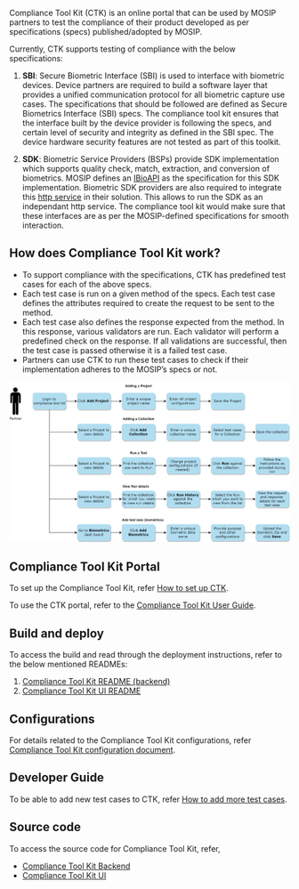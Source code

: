 Compliance Tool Kit (CTK) is an online portal that can be used by MOSIP partners to test the compliance of their product developed as per specifications (specs) published/adopted by MOSIP. 

Currently, CTK supports testing of compliance with the below specifications:

1. **SBI**: Secure Biometric Interface (SBI) is used to interface with biometric devices. Device partners are required to build a software layer that provides a unified communication protocol for all biometric capture use cases. The specifications that should be followed are defined as Secure Biometrics Interface (SBI) specs. The compliance tool kit ensures that the interface built by the device provider is following the specs, and certain level of security and integrity as defined in the SBI spec. The device hardware security features are not tested as part of this toolkit. 

2. **SDK**: Biometric Service Providers (BSPs) provide SDK implementation which supports quality check, match, extraction, and conversion of biometrics. MOSIP defines an [IBioAPI](https://github.com/mosip/commons/blob/master/kernel/kernel-biometrics-api/src/main/java/io/mosip/kernel/biometrics/spi/IBioApi.java) as the specification for this SDK implementation. Biometric SDK providers are also required to integrate this [http service](https://github.com/mosip/biosdk-services/tree/release-1.2.0) in their solution. This allows to run the SDK as an independant http service. The compliance tool kit would make sure that these interfaces are as per the MOSIP-defined specifications for smooth interaction.

<!--
3. **ABIS**- Automated Biometric Identification System (ABIS) vendors provide ABIS component which performs de-duplication of a resident's biometric data. This is useful to ensure the uniqueness of residents’ biometrics. MOSIP’s ABIS partners communicate with MOSIP via a queue. MOSIP defines ABIS specs for the same.  
-->

## How does Compliance Tool Kit work?

* To support compliance with the specifications, CTK has predefined test cases for each of the above specs. 
* Each test case is run on a given method of the specs. Each test case defines the attributes required to create the request to be sent to the method.
* Each test case also defines the response expected from the method. In this response, various validators are run. Each validator will perform a predefined check on the response. If all validations are successful, then the test case is passed otherwise it is a failed test case. 
* Partners can use CTK to run these test cases to check if their implementation adheres to the MOSIP’s specs or not. 

![Compliance Tool Kit Process Flow Diagram](_images/compliance-toolkit-flow-diagram.png)

## Compliance Tool Kit Portal

To set up the Compliance Tool Kit, refer [How to set up CTK](https://docs.mosip.io/1.2.0/modules/compliance-tool-kit/how-to-guides/ctk-setup-steps).

To use the CTK portal, refer to the [Compliance Tool Kit User Guide](https://docs.mosip.io/1.2.0/modules/compliance-tool-kit/ctk-user-guide).

## Build and deploy

To access the build and read through the deployment instructions, refer to the below mentioned READMEs:
1. [Compliance Tool Kit README (backend)](https://github.com/mosip/mosip-compliance-toolkit/tree/develop#readme)
2. [Compliance Tool Kit UI README](https://github.com/mosip/mosip-compliance-toolkit-ui/tree/develop#readme)

## Configurations

For details related to the Compliance Tool Kit configurations, refer [Compliance Tool Kit configuration document](https://github.com/mosip/mosip-compliance-toolkit/tree/0.0.9-B1).

## Developer Guide

To be able to add new test cases to CTK, refer [How to add more test cases](https://docs.mosip.io/1.2.0/modules/compliance-tool-kit/how-to-guides/ctk-test-cases).

## Source code

To access the source code for Compliance Tool Kit, refer, 
* [Compliance Tool Kit Backend](https://github.com/mosip/mosip-compliance-toolkit/tree/0.0.9-B1)
* [Compliance Tool Kit UI](https://github.com/mosip/mosip-compliance-toolkit-ui/tree/0.0.9-B1)

